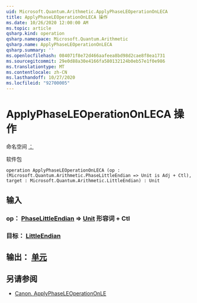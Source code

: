 ```yaml
---
uid: Microsoft.Quantum.Arithmetic.ApplyPhaseLEOperationOnLECA
title: ApplyPhaseLEOperationOnLECA 操作
ms.date: 10/26/2020 12:00:00 AM
ms.topic: article
qsharp.kind: operation
qsharp.namespace: Microsoft.Quantum.Arithmetic
qsharp.name: ApplyPhaseLEOperationOnLECA
qsharp.summary: ''
ms.openlocfilehash: 084071f8e72d466aafeea8bd98d2cae8f8ea1731
ms.sourcegitcommit: 29e0d88a30e4166fa580132124b0eb57e1f0e986
ms.translationtype: MT
ms.contentlocale: zh-CN
ms.lasthandoff: 10/27/2020
ms.locfileid: "92700005"
---
```

# <a name="applyphaseleoperationonleca-operation"></a>ApplyPhaseLEOperationOnLECA 操作

命名空间 [：](xref:Microsoft.Quantum.Arithmetic)

软件包 [](https://nuget.org/packages/)




```qsharp
operation ApplyPhaseLEOperationOnLECA (op : (Microsoft.Quantum.Arithmetic.PhaseLittleEndian => Unit is Adj + Ctl), target : Microsoft.Quantum.Arithmetic.LittleEndian) : Unit
```


## <a name="input"></a>输入

### <a name="op--phaselittleendian--unit-adj--ctl"></a>op： [PhaseLittleEndian](xref:Microsoft.Quantum.Arithmetic.PhaseLittleEndian) => [Unit](xref:microsoft.quantum.lang-ref.unit) 形容词 + Ctl




### <a name="target--littleendian"></a>目标： [LittleEndian](xref:Microsoft.Quantum.Arithmetic.LittleEndian)





## <a name="output--unit"></a>输出： [单元](xref:microsoft.quantum.lang-ref.unit)



## <a name="see-also"></a>另请参阅

- [Canon. ApplyPhaseLEOperationOnLE](xref:Microsoft.Quantum.Canon.ApplyPhaseLEOperationOnLE)